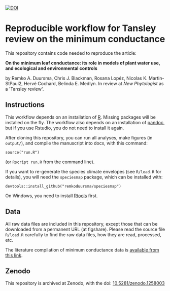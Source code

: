 [![DOI](https://zenodo.org/badge/84373768.svg)](https://zenodo.org/badge/latestdoi/84373768)

# Reproducible workflow for Tansley review on the minimum conductance

This repository contains code needed to reproduce the article:

**On the minimum leaf conductance: its role in models of plant water use, and ecological and environmental controls**

by 
Remko A. Duursma, Chris J. Blackman, Rosana Lopéz, Nicolas K. Martin-StPaul2, Hervé Cochard, Belinda E. Medlyn. In review at *New Phytologist* as a 'Tansley review'.


## Instructions

This workflow depends on an installation of [R](https://www.r-project.org/). Missing packages will be installed on the fly. The workflow also depends on an installation of [pandoc](https://pandoc.org/), but if you use Rstudio, you do not need to install it again.

After cloning this repository, you can run all analyses, make figures (in `output/`), and compile the manuscript into docx, with this command:

```
source("run.R")
```

(or `Rscript run.R` from the command line).


If you want to re-generate the species climate envelopes (see `R/load.R` for details), you will need the `speciesmap` package, which can be installed with: 

```
devtools::install_github("remkoduursma/speciesmap")
```

On Windows, you need to install [Rtools](https://cran.r-project.org/bin/windows/Rtools/) first.

## Data

All raw data files are included in this repository, except those that can be downloaded from a permanent URL (at figshare). Please read the source file `R/load.R` carefully to find the raw data files, how they are read, processed, etc.

The literature compilation of minimum conductance data is [available from this link](https://www.github.com/remkoduursma/gmindatabase).

## Zenodo

This repository is archived at Zenodo, with the doi: [10.5281/zenodo.1258003](doi.org/10.5281/zenodo.1258003)
